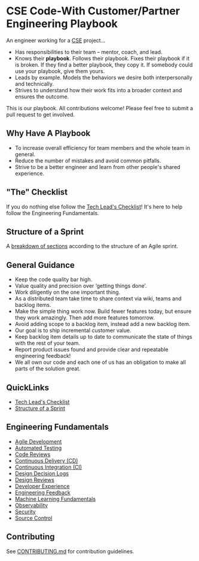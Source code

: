 # CSE Code-With Customer/Partner Engineering Playbook

An engineer working for a [CSE](./CSE.md) project...

* Has responsibilities to their team – mentor, coach, and lead.
* Knows their **playbook**. Follows their playbook. Fixes their playbook if it is broken. If they find a better playbook, they copy it. If somebody could use your playbook, give them yours.
* Leads by example. Models the behaviors we desire both interpersonally and technically.
* Strives to understand how their work fits into a broader context and ensures the outcome.

This is our playbook. All contributions welcome! Please feel free to submit a pull request to get involved.

## Why Have A Playbook

* To increase overall efficiency for team members and the whole team in general.
* Reduce the number of mistakes and avoid common pitfalls.
* Strive to be a better engineer and learn from other people's shared experience.

## "The" Checklist

If you do nothing else follow the [Tech Lead's Checklist](TECH-LEADS-CHECKLIST.md)! It's here to help follow the Engineering Fundamentals.

## Structure of a Sprint

A [breakdown of sections](SPRINT-STRUCTURE.md) according to the structure of an Agile sprint.

## General Guidance

* Keep the code quality bar high.
* Value quality and precision over ‘getting things done’.
* Work diligently on the one important thing.
* As a distributed team take time to share context via wiki, teams and backlog items.
* Make the simple thing work now. Build fewer features today, but ensure they work amazingly. Then add more features tomorrow.
* Avoid adding scope to a backlog item, instead add a new backlog item.
* Our goal is to ship incremental customer value.
* Keep backlog item details up to date to communicate the state of things with the rest of your team.
* Report product issues found and provide clear and repeatable engineering feedback!
* We all own our code and each one of us has an obligation to make all parts of the solution great.

## QuickLinks

* [Tech Lead's Checklist](TECH-LEADS-CHECKLIST.md)
* [Structure of a Sprint](SPRINT-STRUCTURE.md)

## Engineering Fundamentals

* [Agile Development](agile-development/README.md)
* [Automated Testing](automated-testing/readme.md)
* [Code Reviews](code-reviews/README.md)
* [Continuous Delivery (CD)](continuous-delivery/readme.md)
* [Continuous Integration (CI)](continuous-integration/readme.md)
* [Design Decision Logs](design-reviews/decision-log/readme.md)
* [Design Reviews](design-reviews/readme.md)
* [Developer Experience](developer-experience/readme.md)
* [Engineering Feedback](engineering-feedback/readme.md)
* [Machine Learning Fundamentals](ml-fundamentals/README.md)
* [Observability](observability/readme.md)
* [Security](security/README.md)
* [Source Control](source-control/readme.md)

## Contributing

See [CONTRIBUTING.md](CONTRIBUTING.md) for contribution guidelines.
